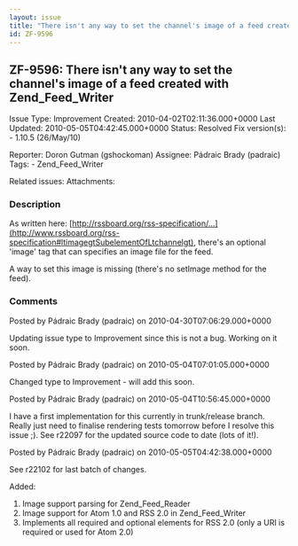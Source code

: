```yaml
---
layout: issue
title: "There isn't any way to set the channel's image of a feed created with Zend_Feed_Writer"
id: ZF-9596
---
```


ZF-9596: There isn't any way to set the channel's image of a feed created with Zend\_Feed\_Writer
-------------------------------------------------------------------------------------------------

 Issue Type: Improvement Created: 2010-04-02T02:11:36.000+0000 Last Updated: 2010-05-05T04:42:45.000+0000 Status: Resolved Fix version(s): - 1.10.5 (26/May/10)
 
 Reporter:  Doron Gutman (gshockoman)  Assignee:  Pádraic Brady (padraic)  Tags: - Zend\_Feed\_Writer
 
 Related issues: 
 Attachments: 
### Description

As written here: [http://rssboard.org/rss-specification/…](http://www.rssboard.org/rss-specification#ltimagegtSubelementOfLtchannelgt), there's an optional 'image' tag that can specifies an image file for the feed.

A way to set this image is missing (there's no setImage method for the feed).

 

 

### Comments

Posted by Pádraic Brady (padraic) on 2010-04-30T07:06:29.000+0000

Updating issue type to Improvement since this is not a bug. Working on it soon.

 

 

Posted by Pádraic Brady (padraic) on 2010-05-04T07:01:05.000+0000

Changed type to Improvement - will add this soon.

 

 

Posted by Pádraic Brady (padraic) on 2010-05-04T10:56:45.000+0000

I have a first implementation for this currently in trunk/release branch. Really just need to finalise rendering tests tomorrow before I resolve this issue ;). See r22097 for the updated source code to date (lots of it!).

 

 

Posted by Pádraic Brady (padraic) on 2010-05-05T04:42:38.000+0000

See r22102 for last batch of changes.

Added:

1. Image support parsing for Zend\_Feed\_Reader
2. Image support for Atom 1.0 and RSS 2.0 in Zend\_Feed\_Writer
3. Implements all required and optional elements for RSS 2.0 (only a URI is required or used for Atom 2.0)
 


 